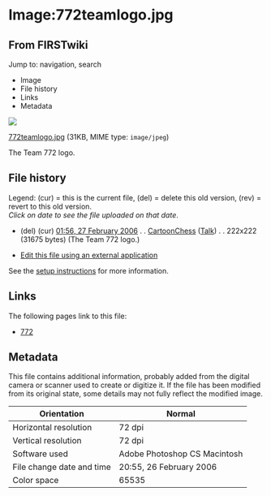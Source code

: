 # Image:772teamlogo.jpg

## From FIRSTwiki

Jump to: navigation, search

- Image
- File history
- Links
- Metadata

![](/media/a/ad/772teamlogo.jpg)

[772teamlogo.jpg](/media/a/ad/772teamlogo.jpg "772teamlogo.jpg") (31KB, MIME type: `image/jpeg`)

The Team 772 logo.

## File history

Legend: (cur) = this is the current file, (del) = delete this old version, (rev) = revert to this old version.<br>
_Click on date to see the file uploaded on that date_.

- (del) (cur) [01:56, 27 February 2006](/media/a/ad/772teamlogo.jpg "/media/a/ad/772teamlogo.jpg") . . [CartoonChess](/index.php?title=User:CartoonChess&action=edit "User:CartoonChess") ([Talk](/index.php?title=User_talk:CartoonChess&action=edit "User talk:CartoonChess")) . . 222x222 (31675 bytes) (The Team 772 logo.)

- [Edit this file using an external application](/index.php?title=Image:772teamlogo.jpg&action=edit&externaledit=true&mode=file "Image:772teamlogo.jpg")

See the [setup instructions](http://meta.wikimedia.org/wiki/Help:External_editors "http://meta.wikimedia.org/wiki/Help:External_editors") for more information.

## Links

The following pages link to this file:

- [772](772 "772")

## Metadata

This file contains additional information, probably added from the digital camera or scanner used to create or digitize it. If the file has been modified from its original state, some details may not fully reflect the modified image.

Orientation               | Normal
------------------------- | ----------------------------
Horizontal resolution     | 72 dpi
Vertical resolution       | 72 dpi
Software used             | Adobe Photoshop CS Macintosh
File change date and time | 20:55, 26 February 2006
Color space               | 65535
